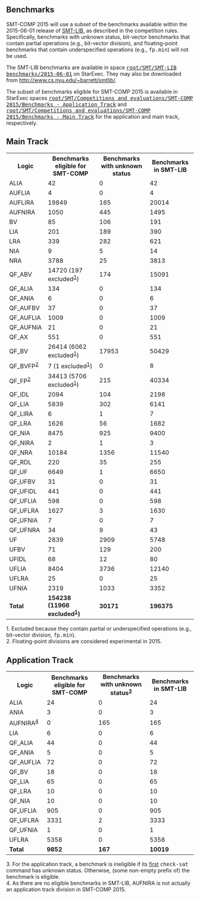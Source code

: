 <h2>Benchmarks</h2>

<p>
SMT-COMP 2015 will use a subset of the benchmarks available within the
2015-06-01 release
of <a href="http://smtlib.cs.uiowa.edu/">SMT-LIB</a>, as described in
the competition rules.  Specifically, benchmarks with unknown status,
bit-vector benchmarks that contain partial operations (e.g.,
bit-vector division), and floating-point benchmarks that contain
underspecified operations (e.g., <tt>fp.min</tt>) will not be used.
</p>

<p>
The SMT-LIB benchmarks are available in space
<a href="https://www.starexec.org/starexec/secure/explore/spaces.jsp?id=73907"><tt>root/SMT/SMT-LIB
benchmarks/2015-06-01</tt></a> on StarExec.  They may also be
downloaded
from <a href="http://www.cs.nyu.edu/~barrett/smtlib/">http://www.cs.nyu.edu/~barrett/smtlib/</a>.
</p>

<p>
The subset of benchmarks eligible for SMT-COMP 2015 is available in
StarExec spaces
<a href="https://www.starexec.org/starexec/secure/explore/spaces.jsp?id=85819"><tt>root/SMT/Competitions
and evaluations/SMT-COMP 2015/Benchmarks - Application Track</tt></a>
and <a href="https://www.starexec.org/starexec/secure/explore/spaces.jsp?id=86692"><tt>root/SMT/Competitions
and evaluations/SMT-COMP 2015/Benchmarks - Main Track</tt></a> for the
application and main track, respectively.
</p>

<h2>Main Track</h2>

<table>
  <tr>
    <th>Logic</th>
    <th>Benchmarks eligible for SMT-COMP</th>
    <th>Benchmarks with unknown status</th>
    <th>Benchmarks in SMT-LIB</th>
  </tr>
  <tr>
    <td>ALIA</td>
    <td>42</td>
    <td>0</td>
    <td>42</td>
  </tr>
  <tr>
    <td>AUFLIA</td>
    <td>4</td>
    <td>0</td>
    <td>4</td>
  </tr>
  <tr>
    <td>AUFLIRA</td>
    <td>19849</td>
    <td>165</td>
    <td>20014</td>
  </tr>
  <tr>
    <td>AUFNIRA</td>
    <td>1050</td>
    <td>445</td>
    <td>1495</td>
  </tr>
  <tr>
    <td>BV</td>
    <td>85</td>
    <td>106</td>
    <td>191</td>
  </tr>
  <tr>
    <td>LIA</td>
    <td>201</td>
    <td>189</td>
    <td>390</td>
  </tr>
  <tr>
    <td>LRA</td>
    <td>339</td>
    <td>282</td>
    <td>621</td>
  </tr>
  <tr>
    <td>NIA</td>
    <td>9</td>
    <td>5</td>
    <td>14</td>
  </tr>
  <tr>
    <td>NRA</td>
    <td>3788</td>
    <td>25</td>
    <td>3813</td>
  </tr>
  <tr>
    <td>QF_ABV</td>
    <td>14720 (197 excluded<sup><a href="#fn1">1</a></sup>)</td>
    <td>174</td>
    <td>15091</td>
  </tr>
  <tr>
    <td>QF_ALIA</td>
    <td>134</td>
    <td>0</td>
    <td>134</td>
  </tr>
  <tr>
    <td>QF_ANIA</td>
    <td>6</td>
    <td>0</td>
    <td>6</td>
  </tr>
  <tr>
    <td>QF_AUFBV</td>
    <td>37</td>
    <td>0</td>
    <td>37</td>
  </tr>
  <tr>
    <td>QF_AUFLIA</td>
    <td>1009</td>
    <td>0</td>
    <td>1009</td>
  </tr>
  <tr>
    <td>QF_AUFNIA</td>
    <td>21</td>
    <td>0</td>
    <td>21</td>
  </tr>
  <tr>
    <td>QF_AX</td>
    <td>551</td>
    <td>0</td>
    <td>551</td>
  </tr>
  <tr>
    <td>QF_BV</td>
    <td>26414 (6062 excluded<sup><a href="#fn1">1</a></sup>)</td>
    <td>17953</td>
    <td>50429</td>
  </tr>
  <tr>
    <td>QF_BVFP<sup><a href="#fn2">2</a></sup></td>
    <td>7 (1 excluded<sup><a href="#fn1">1</a></sup>)</td>
    <td>0</td>
    <td>8</td>
  </tr>
  <tr>
    <td>QF_FP<sup><a href="#fn2">2</a></sup></td>
    <td>34413 (5706 excluded<sup><a href="#fn1">1</a></sup>)</td>
    <td>215</td>
    <td>40334</td>
  </tr>
  <tr>
    <td>QF_IDL</td>
    <td>2094</td>
    <td>104</td>
    <td>2198</td>
  </tr>
  <tr>
    <td>QF_LIA</td>
    <td>5839</td>
    <td>302</td>
    <td>6141</td>
  </tr>
  <tr>
    <td>QF_LIRA</td>
    <td>6</td>
    <td>1</td>
    <td>7</td>
  </tr>
  <tr>
    <td>QF_LRA</td>
    <td>1626</td>
    <td>56</td>
    <td>1682</td>
  </tr>
  <tr>
    <td>QF_NIA</td>
    <td>8475</td>
    <td>925</td>
    <td>9400</td>
  </tr>
  <tr>
    <td>QF_NIRA</td>
    <td>2</td>
    <td>1</td>
    <td>3</td>
  </tr>
  <tr>
    <td>QF_NRA</td>
    <td>10184</td>
    <td>1356</td>
    <td>11540</td>
  </tr>
  <tr>
    <td>QF_RDL</td>
    <td>220</td>
    <td>35</td>
    <td>255</td>
  </tr>
  <tr>
    <td>QF_UF</td>
    <td>6649</td>
    <td>1</td>
    <td>6650</td>
  </tr>
  <tr>
    <td>QF_UFBV</td>
    <td>31</td>
    <td>0</td>
    <td>31</td>
  </tr>
  <tr>
    <td>QF_UFIDL</td>
    <td>441</td>
    <td>0</td>
    <td>441</td>
  </tr>
  <tr>
    <td>QF_UFLIA</td>
    <td>598</td>
    <td>0</td>
    <td>598</td>
  </tr>
  <tr>
    <td>QF_UFLRA</td>
    <td>1627</td>
    <td>3</td>
    <td>1630</td>
  </tr>
  <tr>
    <td>QF_UFNIA</td>
    <td>7</td>
    <td>0</td>
    <td>7</td>
  </tr>
  <tr>
    <td>QF_UFNRA</td>
    <td>34</td>
    <td>9</td>
    <td>43</td>
  </tr>
  <tr>
    <td>UF</td>
    <td>2839</td>
    <td>2909</td>
    <td>5748</td>
  </tr>
  <tr>
    <td>UFBV</td>
    <td>71</td>
    <td>129</td>
    <td>200</td>
  </tr>
  <tr>
    <td>UFIDL</td>
    <td>68</td>
    <td>12</td>
    <td>80</td>
  </tr>
  <tr>
    <td>UFLIA</td>
    <td>8404</td>
    <td>3736</td>
    <td>12140</td>
  </tr>
  <tr>
    <td>UFLRA</td>
    <td>25</td>
    <td>0</td>
    <td>25</td>
  </tr>
  <tr>
    <td>UFNIA</td>
    <td>2319</td>
    <td>1033</td>
    <td>3352</td>
  </tr>
  <tr>
    <td><b>Total</b></td>
    <td><b>154238 (11966 excluded<sup><a href="#fn1">1</a></sup>)</b></td>
    <td><b>30171</b></td>
    <td><b>196375</b></td>
  </tr>
</table>

<p>
  <span id="fn1">
    1. Excluded because they contain partial or underspecified
    operations (e.g., bit-vector division, <tt>fp.min</tt>).
  </span><br/>
  <span id="fn2">
    2. Floating-point divisions are considered experimental in 2015.
  </span>
</p>

<h2>Application Track</h2>

<table>
  <tr>
    <th>Logic</th>
    <th>Benchmarks eligible for SMT-COMP</th>
    <th>Benchmarks with unknown status<sup><a href="#fn3">3</a></sup></th>
    <th>Benchmarks in SMT-LIB</th>
  </tr>
  <tr>
    <td>ALIA</td>
    <td>24</td>
    <td>0</td>
    <td>24</td>
  </tr>
  <tr>
    <td>ANIA</td>
    <td>3</td>
    <td>0</td>
    <td>3</td>
  </tr>
  <tr>
    <td>AUFNIRA<sup><a href="#fn4">4</a></sup></td>
    <td>0</td>
    <td>165</td>
    <td>165</td>
  </tr>
  <tr>
    <td>LIA</td>
    <td>6</td>
    <td>0</td>
    <td>6</td>
  </tr>
  <tr>
    <td>QF_ALIA</td>
    <td>44</td>
    <td>0</td>
    <td>44</td>
  </tr>
  <tr>
    <td>QF_ANIA</td>
    <td>5</td>
    <td>0</td>
    <td>5</td>
  </tr>
  <tr>
    <td>QF_AUFLIA</td>
    <td>72</td>
    <td>0</td>
    <td>72</td>
  </tr>
  <tr>
    <td>QF_BV</td>
    <td>18</td>
    <td>0</td>
    <td>18</td>
  </tr>
  <tr>
    <td>QF_LIA</td>
    <td>65</td>
    <td>0</td>
    <td>65</td>
  </tr>
  <tr>
    <td>QF_LRA</td>
    <td>10</td>
    <td>0</td>
    <td>10</td>
  </tr>
  <tr>
    <td>QF_NIA</td>
    <td>10</td>
    <td>0</td>
    <td>10</td>
  </tr>
  <tr>
    <td>QF_UFLIA</td>
    <td>905</td>
    <td>0</td>
    <td>905</td>
  </tr>
  <tr>
    <td>QF_UFLRA</td>
    <td>3331</td>
    <td>2</td>
    <td>3333</td>
  </tr>
  <tr>
    <td>QF_UFNIA</td>
    <td>1</td>
    <td>0</td>
    <td>1</td>
  </tr>
  <tr>
    <td>UFLRA</td>
    <td>5358</td>
    <td>0</td>
    <td>5358</td>
  </tr>
  <tr>
    <td><b>Total</b></td>
    <td><b>9852</b></td>
    <td><b>167</b></td>
    <td><b>10019</b></td>
  </tr>
</table>

<p>
  <span id="fn3">
    3. For the application track, a benchmark is ineligible if its
    <u>first</u> <tt>check-sat</tt> command has unknown status.
    Otherwise, (some non-empty prefix of) the benchmark is eligible.
  </span><br/>
  <span id="fn4">
    4. As there are no eligible benchmarks in SMT-LIB, AUFNIRA is not
    actually an application track division in SMT-COMP 2015.
  </span>
</p>
